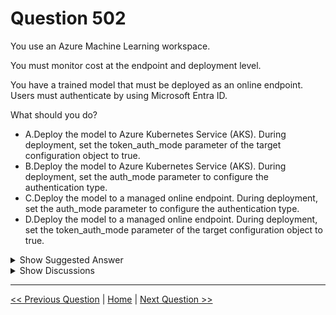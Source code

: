 # Question 502

You use an Azure Machine Learning workspace.

You must monitor cost at the endpoint and deployment level.

You have a trained model that must be deployed as an online endpoint. Users must authenticate by using Microsoft Entra ID.

What should you do?

* A.Deploy the model to Azure Kubernetes Service (AKS). During deployment, set the token_auth_mode parameter of the target configuration object to true.
* B.Deploy the model to Azure Kubernetes Service (AKS). During deployment, set the auth_mode parameter to configure the authentication type.
* C.Deploy the model to a managed online endpoint. During deployment, set the auth_mode parameter to configure the authentication type.
* D.Deploy the model to a managed online endpoint. During deployment, set the token_auth_mode parameter of the target configuration object to true.

<details>
  <summary>Show Suggested Answer</summary>

  <strong>C</strong><br>

</details>

<details>
  <summary>Show Discussions</summary>

<blockquote><p><strong>D0ktor</strong> <code>(Sun 17 Nov 2024 16:26)</code> - <em>Upvotes: 1</em></p><p>It should be D as one of the needs is authentication by Microsoft Entra ID, and that only works with token authentication</p></blockquote>
<blockquote><p><strong>Sadhak</strong> <code>(Fri 29 Nov 2024 21:04)</code> - <em>Upvotes: 1</em></p><p>why not AKS? Because it is costly?</p></blockquote>
<blockquote><p><strong>kfgg</strong> <code>(Tue 22 Oct 2024 07:45)</code> - <em>Upvotes: 1</em></p><p>https://learn.microsoft.com/en-us/azure/machine-learning/how-to-authenticate-online-endpoint?view=azureml-api-2&amp;tabs=azure-cli#create-an-endpoint</p></blockquote>
<blockquote><p><strong>f2a9aa5</strong> <code>(Fri 28 Jun 2024 14:46)</code> - <em>Upvotes: 3</em></p><p>C.

Attributes: Diagnostics and Monitoring and Cost 
Managed online endpoints (v2): 
- Local endpoint debugging possible with Docker and Visual Studio Code 
- Advanced metrics and logs analysis with chart/query to compare between deployments 
- Cost breakdown down to deployment level 
-Azure Monitor and Log Analytics powered (includes key metrics and log tables for endpoints and deployments) 

ACI or AKS(v1): No easy local debugging 

https://learn.microsoft.com/en-us/azure/machine-learning/concept-endpoints-online?view=azureml-api-2</p></blockquote>

</details>

---

[<< Previous Question](question_501.md) | [Home](/index.md) | [Next Question >>](question_503.md)
